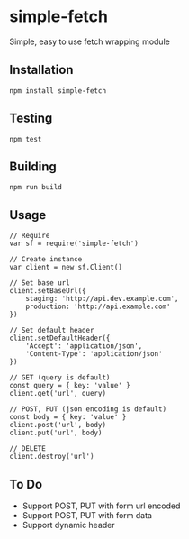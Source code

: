 # simple-fetch
Simple, easy to use fetch wrapping module

## Installation
```
npm install simple-fetch
```

## Testing
```
npm test
```

## Building
```
npm run build
```

## Usage

```
// Require
var sf = require('simple-fetch')

// Create instance
var client = new sf.Client()

// Set base url
client.setBaseUrl({
    staging: 'http://api.dev.example.com',
    production: 'http://api.example.com'
})

// Set default header
client.setDefaultHeader({
    'Accept': 'application/json',
    'Content-Type': 'application/json'
})

// GET (query is default)
const query = { key: 'value' }
client.get('url', query)

// POST, PUT (json encoding is default)
const body = { key: 'value' }
client.post('url', body)
client.put('url', body)

// DELETE
client.destroy('url')
```

## To Do

- Support POST, PUT with form url encoded
- Support POST, PUT with form data
- Support dynamic header
